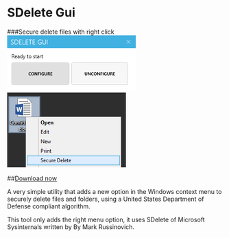 SDelete Gui
===========

###Secure delete files with right click
![Gui](Screenshots/Gui.png) 
![Gui](Screenshots/RightClick.png) 

##[Download now](https://www.tulpep.com)


A very simple utility that adds a new option in the Windows context menu to securely delete files and folders, using a United States Department of Defense compliant algorithm.

This tool only adds the right menu option, it uses SDelete of Microsoft Sysinternals written by By Mark Russinovich.